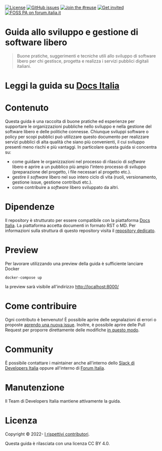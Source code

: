[![License](https://img.shields.io/github/license/italia/guida-sviluppo-gestione-software-libero.svg)](https://github.com/italia/guida-sviluppo-gestione-software-libero/blob/master/LICENSE)
[![GitHub issues](https://img.shields.io/github/issues/italia/guida-sviluppo-gestione-software-libero.svg)](https://github.com/italia/guida-sviluppo-gestione-software-libero/issues)
[![Join the #reuse](https://img.shields.io/badge/Slack%20channel-%23docs-blue.svg)](https://app.slack.com/client/T6C27AXE0/C9T4ELD4G)
[![Get invited](https://slack.developers.italia.it/badge.svg)](https://slack.developers.italia.it/)
[![FOSS PA on forum.italia.it](https://img.shields.io/badge/Forum-OSS-blue.svg)](https://forum.italia.it/c/software-open-source-per-la-pa/49)

# Guida allo sviluppo e gestione di software libero

> Buone pratiche, suggerimenti e tecniche utili allo sviluppo di software libero
> per chi gestisce, progetta e realizza i servizi pubblici digitali
> italiani.

# Leggi la guida su [Docs Italia](https://docs.italia.it/italia/developers-italia/guida-sviluppo-gestione-software-libero)

# Contenuto

Questa guida è una raccolta di buone pratiche ed esperienze per supportare le
organizzazioni pubbliche nello sviluppo e nella gestione del software libero
e delle politiche connesse. Chiunque sviluppi software o policy per scopi
pubblici può utilizzare questo documento per realizzare servizi pubblici di
alta qualità che siano più convenienti, il cui sviluppo presenti meno rischi
e più vantaggi. In particolare questa guida si concentra su: 

- come guidare le organizzazioni nel processo di rilascio di *software* libero
e aprire a un pubblico più ampio l’intero processo di sviluppo (preparazione del
progetto, i file necessari al progetto etc.).
- gestire il *software* libero nel suo intero ciclo di vita (ruoli,
versionamento, gestione issue, gestione contributi etc.).
- come contribuire a *software* libero sviluppato da altri.

# Dipendenze

Il repository è strutturato per essere compatibile con la piattaforma [Docs
Italia](https://docs.italia.it/). 
La piattaforma accetta documenti in formato RST o MD. 
Per informazioni sulla struttura di questo repository visita il [repository
dedicato](https://github.com/italia/docs-italia-starter-kit).

# Preview

Per lavorare utilizzando una preview della guida è sufficiente lanciare Docker

```
docker-compose up
```

la preview sarà visibile all'indirizzo [http://localhost:8000/](http://localhost:8000/)

# Come contribuire

Ogni contributo è benvenuto!
È possibile aprire delle segnalazioni di errori o proposte [aprendo una nuova issue](https://github.com/italia/guida-sviluppo-gestione-software-libero/issues/new).
Inoltre, è possibile aprire delle Pull Request per proporre direttamente delle
modifiche [in questo modo](https://docs.github.com/en/repositories/working-with-files/managing-files/editing-files#editing-files-in-another-users-repository).

# Community

È possibile contattare i maintainer anche all'interno dello [Slack di Developers Italia](https://app.slack.com/client/T6C27AXE0/C9T4ELD4G/) oppure all'interno di [Forum Italia](https://forum.italia.it/c/software-open-source-per-la-pa/49).

# Manutenzione 

Il Team di Developers Italia mantiene attivamente la guida. 

# Licenza 

Copyright © 2022- [I rispettivi contributori](https://github.com/italia/guida-sviluppo-gestione-software-libero/graphs/contributors).

Questa guida è rilasciata con una licenza CC BY 4.0. 
